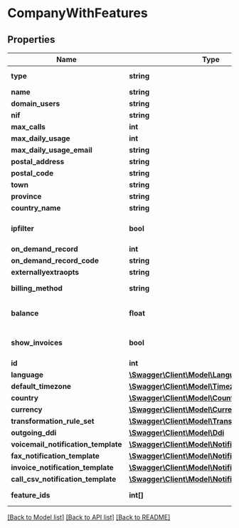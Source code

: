 # CompanyWithFeatures

## Properties
Name | Type | Description | Notes
------------ | ------------- | ------------- | -------------
**type** | **string** |  | [default to 'vpbx']
**name** | **string** |  | 
**domain_users** | **string** |  | [optional] 
**nif** | **string** |  | 
**max_calls** | **int** |  | 
**max_daily_usage** | **int** |  | 
**max_daily_usage_email** | **string** |  | [optional] 
**postal_address** | **string** |  | 
**postal_code** | **string** |  | 
**town** | **string** |  | 
**province** | **string** |  | 
**country_name** | **string** |  | 
**ipfilter** | **bool** |  | [optional] [default to false]
**on_demand_record** | **int** |  | [optional] 
**on_demand_record_code** | **string** |  | [optional] 
**externallyextraopts** | **string** |  | [optional] 
**billing_method** | **string** |  | [default to 'postpaid']
**balance** | **float** |  | [optional] [default to 0.0]
**show_invoices** | **bool** |  | [optional] [default to false]
**id** | **int** |  | [optional] 
**language** | [**\Swagger\Client\Model\Language**](Language.md) |  | [optional] 
**default_timezone** | [**\Swagger\Client\Model\Timezone**](Timezone.md) |  | [optional] 
**country** | [**\Swagger\Client\Model\Country**](Country.md) |  | 
**currency** | [**\Swagger\Client\Model\Currency**](Currency.md) |  | [optional] 
**transformation_rule_set** | [**\Swagger\Client\Model\TransformationRuleSet**](TransformationRuleSet.md) |  | 
**outgoing_ddi** | [**\Swagger\Client\Model\Ddi**](Ddi.md) |  | [optional] 
**voicemail_notification_template** | [**\Swagger\Client\Model\NotificationTemplate**](NotificationTemplate.md) |  | [optional] 
**fax_notification_template** | [**\Swagger\Client\Model\NotificationTemplate**](NotificationTemplate.md) |  | [optional] 
**invoice_notification_template** | [**\Swagger\Client\Model\NotificationTemplate**](NotificationTemplate.md) |  | [optional] 
**call_csv_notification_template** | [**\Swagger\Client\Model\NotificationTemplate**](NotificationTemplate.md) |  | [optional] 
**feature_ids** | **int[]** | Active feature ids | [optional] 

[[Back to Model list]](../README.md#documentation-for-models) [[Back to API list]](../README.md#documentation-for-api-endpoints) [[Back to README]](../README.md)


